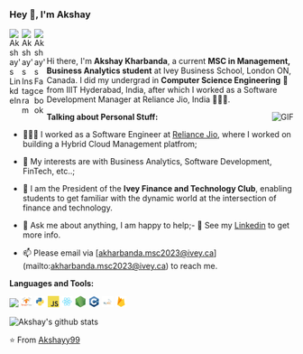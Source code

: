 ### Hey 👋, I'm Akshay

<a href="https://www.linkedin.com/in/akshay-kharbanda/">
  <img align="left" alt="Akshay's LinkdeIn" width="22px" src="https://cdn.jsdelivr.net/npm/simple-icons@v3/icons/linkedin.svg" />
</a>
<a href="https://www.instagram.com/akshaykharbanda_/">
  <img align="left" alt="Akshay's Instagram" width="22px" src="https://cdn.jsdelivr.net/npm/simple-icons@v3/icons/instagram.svg" />
</a>
<a href="https://www.facebook.com/kharbanda99/">
  <img align="left" alt="Akshay's Facebook" width="22px" src="https://cdn.jsdelivr.net/npm/simple-icons@v3/icons/facebook.svg" />
</a>

<br />
<br />

Hi there, I'm **Akshay Kharbanda**, a current **MSC in Management, Business Analytics student** at Ivey Business School, London ON, Canada. I did my undergrad in **Computer Science Engineering** 🚀 from IIIT Hyderabad, India, after which I worked as a Software Development Manager at Reliance Jio, India 👨🏽‍💼. 

  <img align="right" alt="GIF" src="https://i.pinimg.com/originals/e4/26/70/e426702edf874b181aced1e2fa5c6cde.gif" />

**Talking about Personal Stuff:**

- 👨🏽‍💻 I worked as a Software Engineer at [Reliance Jio](https://www.jio.com/), where I worked on building a Hybrid Cloud Management platfrom;
- 🤔 My interests are with Business Analytics, Software Development, FinTech, etc..;
- 💼 I am the President of the **Ivey Finance and Technology Club**, enabling students to get familiar with the dynamic world at the intersection of finance and technology.
- 💬 Ask me about anything, I am happy to help;- 📝 See my [Linkedin](https://www.linkedin.com/in/akshay-kharbanda/) to get more info.

- 📫 Please email via [akharbanda.msc2023@ivey.ca] (mailto:akharbanda.msc2023@ivey.ca) to reach me.


**Languages and Tools:**  

<code><img height="20" src="https://pytorch.org/assets/images/pytorch-logo.png"></code>
<code><img height="20" src="https://raw.githubusercontent.com/github/explore/80688e429a7d4ef2fca1e82350fe8e3517d3494d/topics/tensorflow/tensorflow.png"></code>
<code><img height="20" src="https://raw.githubusercontent.com/github/explore/80688e429a7d4ef2fca1e82350fe8e3517d3494d/topics/python/python.png"></code>
<code><img height="20" src="https://raw.githubusercontent.com/github/explore/80688e429a7d4ef2fca1e82350fe8e3517d3494d/topics/javascript/javascript.png"></code>
<code><img height="20" src="https://raw.githubusercontent.com/github/explore/80688e429a7d4ef2fca1e82350fe8e3517d3494d/topics/react/react.png"></code>
<code><img height="20" src="https://raw.githubusercontent.com/github/explore/80688e429a7d4ef2fca1e82350fe8e3517d3494d/topics/nodejs/nodejs.png"></code>
<code><img height="20" src="https://raw.githubusercontent.com/github/explore/80688e429a7d4ef2fca1e82350fe8e3517d3494d/topics/cpp/cpp.png"></code>
<code><img height="20" src="https://raw.githubusercontent.com/github/explore/80688e429a7d4ef2fca1e82350fe8e3517d3494d/topics/mysql/mysql.png"></code>
<code><img height="20" src="https://raw.githubusercontent.com/github/explore/80688e429a7d4ef2fca1e82350fe8e3517d3494d/topics/firebase/firebase.png"></code>

![Akshay's github stats](https://github-readme-stats.vercel.app/api?username=Akshayy99&show_icons=true&hide_border=true)

⭐️ From [Akshayy99](https://github.com/Akshayy99/)
